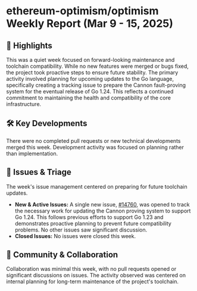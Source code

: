 # ethereum-optimism/optimism Weekly Report (Mar 9 - 15, 2025)

## 🚀 Highlights
This was a quiet week focused on forward-looking maintenance and toolchain compatibility. While no new features were merged or bugs fixed, the project took proactive steps to ensure future stability. The primary activity involved planning for upcoming updates to the Go language, specifically creating a tracking issue to prepare the Cannon fault-proving system for the eventual release of Go 1.24. This reflects a continued commitment to maintaining the health and compatibility of the core infrastructure.

## 🛠️ Key Developments
There were no completed pull requests or new technical developments merged this week. Development activity was focused on planning rather than implementation.

## 🐛 Issues & Triage
The week's issue management centered on preparing for future toolchain updates.

- **New & Active Issues:** A single new issue, [#14760](https://github.com/ethereum-optimism/optimism/issues/14760), was opened to track the necessary work for updating the Cannon proving system to support Go 1.24. This follows previous efforts to support Go 1.23 and demonstrates proactive planning to prevent future compatibility problems. No other issues saw significant discussion.
- **Closed Issues:** No issues were closed this week.

## 💬 Community & Collaboration
Collaboration was minimal this week, with no pull requests opened or significant discussions on issues. The activity observed was centered on internal planning for long-term maintenance of the project's toolchain.